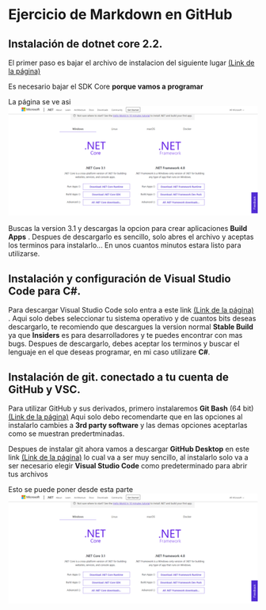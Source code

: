 # Ejercicio de Markdown en GitHub

## Instalación de dotnet core 2.2.

El primer paso es bajar el archivo de instalacion del siguiente lugar
[(Link de la página)](https://dotnet.microsoft.com/download)

Es necesario bajar el SDK Core  **porque vamos a programar**

La página se ve asi
![Sitio web](../imgs/netcore.png)

Buscas la version 3.1 y descargas la opcion para crear aplicaciones **Build Apps** . Despues de descargarlo es sencillo, solo abres el archivo y aceptas los terminos para instalarlo... En unos cuantos minutos estara listo para utilizarse.

## Instalación y configuración de Visual Studio Code para C#.

Para descargar Visual Studio Code solo entra a este link
[(Link de la página)](https://code.visualstudio.com/) . Aqui solo debes seleccionar tu sistema operativo y de cuantos bits deseas descargarlo, te recomiendo que descargues la version normal **Stable Build** ya que **Insiders** es para desarrolladores y te puedes encontrar con mas bugs.
Despues de descargarlo, debes aceptar los terminos y buscar el lenguaje en el que deseas programar, en mi caso utilizare **C#**.

## Instalación de git. conectado a tu cuenta de GitHub y VSC.

Para utilizar GitHub y sus derivados, primero instalaremos **Git Bash** (64 bit) [(Link de la página)](https://git-scm.com/) Aqui solo debo recomendarte que en las opciones al instalarlo cambies a **3rd party software** y las demas opciones aceptarlas como se muestran predertminadas.

Despues de instalar git ahora vamos a descargar **GitHub Desktop** en este link [(Link de la página)](https://desktop.github.com/) lo cual va a ser muy sencillo, al instalarlo solo va a ser necesario elegir **Visual Studio Code** como predeterminado para abrir tus archivos 

Esto se puede poner desde esta parte
![Es esta opcion](../imgs/netcore.png)